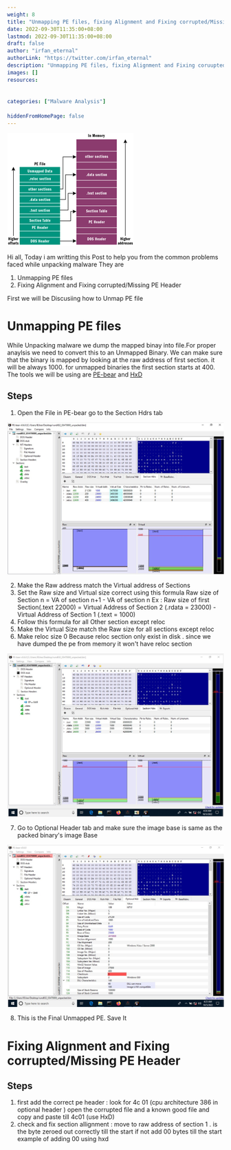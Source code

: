 ```yaml
---
weight: 8
title: "Unmapping PE files, fixing Alignment and Fixing corrupted/Missing PE Header"
date: 2022-09-30T11:35:00+08:00
lastmod: 2022-09-30T11:35:00+08:00
draft: false
author: "irfan_eternal"
authorLink: "https://twitter.com/irfan_eternal"
description: "Unmapping PE files, fixing Alignment and Fixing coruupted/Missing PE Header"
images: []
resources:


categories: ["Malware Analysis"]

hiddenFromHomePage: false
---
```

![image pe](pe.png)

Hi all, Today i am writting this Post to help you from the common  problems faced while unpacking malware
They are 
1) Unmapping PE files
2) Fixing Alignment and Fixing corrupted/Missing PE Header

First we will be Discusiing how to Unmap PE file

# Unmapping PE files

 While Unpacking malware we dump the mapped binay into file.For proper anaylsis we need to convert this to an Unmapped Binary. We can make sure that the binary is mapped by looking at the raw address of first section. it will be always 1000. for unmapped binaries the first section starts at 400. The tools we will be using are [PE-bear](https://github.com/hasherezade/pe-bear-releases) and [HxD](http://mh-nexus.de/hxd)

 
## Steps

 1) Open the File in PE-bear go to the Section Hdrs tab

 ![Mapped pe](mapped.jpeg) 

 2) Make the Raw address  match the Virtual address of Sections 
 3) Set the Raw size and Virtual size correct using  this formula Raw size of Section n = VA of section n+1 - VA of section n Ex : Raw size of first Section(.text 22000) = Virtual Address of Section 2 (.rdata = 23000) -  Virtual Address of Section 1 (.text = 1000) 
 4) Follow this formula for all Other section except reloc
 5) Make the Virtual Size  match the Raw size for all sections except reloc
 6) Make reloc size 0 Because reloc section only exist in disk . since we have dumped the pe from memory it won't have reloc section

![Unmapped pe](unmapped.jpeg) 

 7) Go to Optional Header tab and make sure the image base is same as the packed binary's image Base

![Image Base](image_base.jpeg) 

 8) This is the Final Unmapped PE. Save It


# Fixing Alignment and Fixing corrupted/Missing PE Header

## Steps


1) first add the correct pe header : look for 4c 01 (cpu architecture 386 in optional header ) open the corrupted file and a known good file and copy and paste till 4c01 (use HxD)
2)  check and fix section allignment : move to raw address of  section  1 . is the byte zeroed out correctly till the start if not add 00 bytes till the start example  of adding 00 using hxd


 
